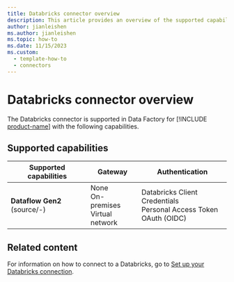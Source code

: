 ```yaml
---
title: Databricks connector overview
description: This article provides an overview of the supported capabilities of the Databricks connector.
author: jianleishen
ms.author: jianleishen
ms.topic: how-to
ms.date: 11/15/2023
ms.custom:
  - template-how-to
  - connectors
---
```


# Databricks connector overview

The Databricks connector is supported in Data Factory for [!INCLUDE [product-name](../includes/product-name.md)] with the following capabilities.

## Supported capabilities

| Supported capabilities| Gateway | Authentication|
|---------| --------| --------|
| **Dataflow Gen2** (source/-)|None<br> On-premises<br> Virtual network |Databricks Client Credentials<br> Personal Access Token<br> OAuth (OIDC) |

## Related content

For information on how to connect to a Databricks, go to [Set up your Databricks connection](connector-databricks.md).
